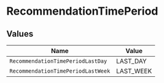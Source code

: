 # RecommendationTimePeriod


## Values

| Name                               | Value                              |
| ---------------------------------- | ---------------------------------- |
| `RecommendationTimePeriodLastDay`  | LAST_DAY                           |
| `RecommendationTimePeriodLastWeek` | LAST_WEEK                          |